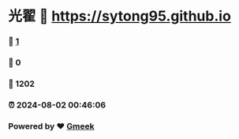 # 光翟 :link: https://sytong95.github.io 
### :page_facing_up: [1](https://sytong95.github.io/tag.html) 
### :speech_balloon: 0 
### :hibiscus: 1202 
### :alarm_clock: 2024-08-02 00:46:06 
### Powered by :heart: [Gmeek](https://github.com/Meekdai/Gmeek)
